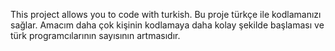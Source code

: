 This project allows you to code with turkish.
Bu proje türkçe ile kodlamanızı sağlar.
Amacım daha çok kişinin kodlamaya daha kolay şekilde başlaması ve türk programcılarının sayısının artmasıdır.

